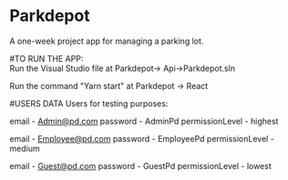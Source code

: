 # Parkdepot
A one-week project app for managing a parking lot. 
 
#TO RUN THE APP:  
Run the Visual Studio file at Parkdepot-> Api->Parkdepot.sln 

Run the command "Yarn start" at Parkdepot -> React 
 
#USERS DATA 
Users for testing purposes: 
 
email - Admin@pd.com 
password - AdminPd 
permissionLevel - highest 
 
email - Employee@pd.com 
password - EmployeePd 
permissionLevel - medium 
 
email - Guest@pd.com 
password - GuestPd 
permissionLevel - lowest 

